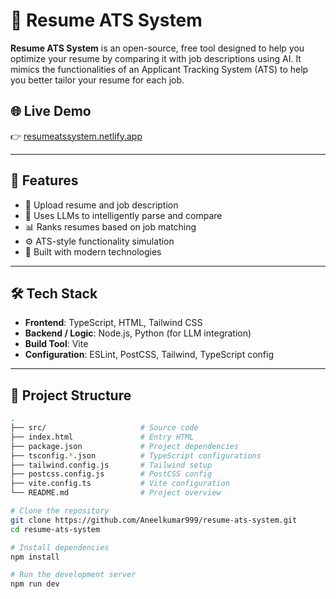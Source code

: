 # 🧠 Resume ATS System

**Resume ATS System** is an open-source, free tool designed to help you optimize your resume by comparing it with job descriptions using AI. It mimics the functionalities of an Applicant Tracking System (ATS) to help you better tailor your resume for each job.

## 🌐 Live Demo
👉 [resumeatssystem.netlify.app](https://resumeatssystem.netlify.app/)

---

## 🚀 Features

- 📄 Upload resume and job description
- 🤖 Uses LLMs to intelligently parse and compare
- 📊 Ranks resumes based on job matching
- ⚙️ ATS-style functionality simulation
- 🧩 Built with modern technologies

---

## 🛠️ Tech Stack

- **Frontend**: TypeScript, HTML, Tailwind CSS
- **Backend / Logic**: Node.js, Python (for LLM integration)
- **Build Tool**: Vite
- **Configuration**: ESLint, PostCSS, Tailwind, TypeScript config

---

## 📁 Project Structure
```bash
.
├── src/                     # Source code
├── index.html               # Entry HTML
├── package.json             # Project dependencies
├── tsconfig.*.json          # TypeScript configurations
├── tailwind.config.js       # Tailwind setup
├── postcss.config.js        # PostCSS config
├── vite.config.ts           # Vite configuration
└── README.md                # Project overview

# Clone the repository
git clone https://github.com/Aneelkumar999/resume-ats-system.git
cd resume-ats-system

# Install dependencies
npm install

# Run the development server
npm run dev
